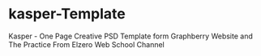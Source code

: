 # kasper-Template
Kasper - One Page Creative PSD Template form Graphberry Website and The Practice From Elzero Web School Channel
